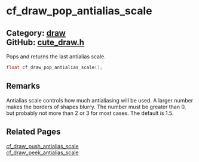 [](../header.md ':include')

# cf_draw_pop_antialias_scale

Category: [draw](/api_reference?id=draw)  
GitHub: [cute_draw.h](https://github.com/RandyGaul/cute_framework/blob/master/include/cute_draw.h)  
---

Pops and returns the last antialias scale.

```cpp
float cf_draw_pop_antialias_scale();
```

## Remarks

Antialias scale controls how much antialiasing will be used. A larger number makes the borders of shapes blurry.
The number must be greater than 0, but probably not more than 2 or 3 for most cases. The default is 1.5.

## Related Pages

[cf_draw_push_antialias_scale](/draw/cf_draw_push_antialias_scale.md)  
[cf_draw_peek_antialias_scale](/draw/cf_draw_peek_antialias_scale.md)  
